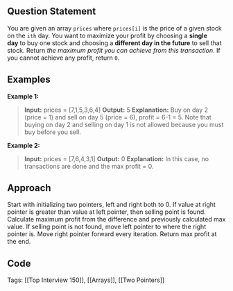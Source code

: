 ## Question Statement

You are given an array `prices` where `prices[i]` is the price of a given stock on the `ith` day.
You want to maximize your profit by choosing a **single day** to buy one stock and choosing a **different day in the future** to sell that stock.
Return _the maximum profit you can achieve from this transaction_. If you cannot achieve any profit, return `0`.

## Examples

**Example 1:**
>**Input:** prices = [7,1,5,3,6,4]
>**Output:** 5
>**Explanation:** Buy on day 2 (price = 1) and sell on day 5 (price = 6), profit = 6-1 = 5.
>Note that buying on day 2 and selling on day 1 is not allowed because you must buy before you sell.

**Example 2:**
>**Input:** prices = [7,6,4,3,1]
>**Output:** 0
>**Explanation:** In this case, no transactions are done and the max profit = 0.

## Approach

Start with initializing two pointers, left and right both to 0. If value at right pointer is greater than value at left pointer, then selling point is found. Calculate maximum profit from the difference and previously calculated max value. If selling point is not found, move left pointer to where the right pointer is. Move right pointer forward every iteration. Return max profit at the end.

## Code

Tags: [[Top Interview 150]], [[Arrays]], [[Two Pointers]]
